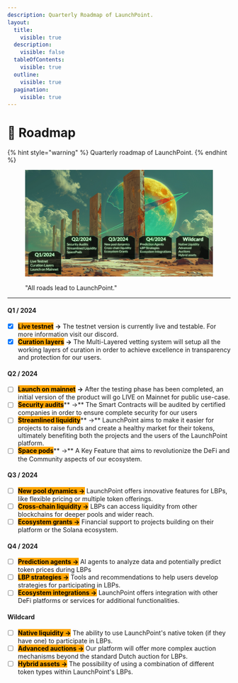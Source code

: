 ```yaml
---
description: Quarterly Roadmap of LaunchPoint.
layout:
  title:
    visible: true
  description:
    visible: false
  tableOfContents:
    visible: true
  outline:
    visible: true
  pagination:
    visible: true
---
```


# 📜 Roadmap

{% hint style="warning" %}
Quarterly roadmap of LaunchPoint.
{% endhint %}

<figure><img src="../.gitbook/assets/image (31).png" alt=""><figcaption><p>"All roads lead to LaunchPoint."</p></figcaption></figure>

***

#### Q1 / 2024

* [x] <mark style="background-color:orange;">**Live testnet**</mark> **->** The testnet version is currently live and testable. For more information visit our discord.
* [x] <mark style="background-color:orange;">**Curation layers**</mark> **->** The Multi-Layered vetting system will setup all the working layers of curation in order to achieve excellence in transparency and protection for our users.

#### Q2 / 2024

* [ ] <mark style="background-color:orange;">**Launch on mainnet**</mark> **->** After the testing phase has been completed, an initial version of the product will go LIVE on Mainnet for public use-case.
* [ ] <mark style="background-color:orange;">**Security audits**</mark>** ->** The Smart Contracts will be audited by certified companies in order to ensure complete security for our users
* [ ] <mark style="background-color:orange;">**Streamlined liquidity**</mark>** ->** LaunchPoint aims to make it easier for projects to raise funds and create a healthy market for their tokens, ultimately benefiting both the projects and the users of the LaunchPoint platform.
* [ ] <mark style="background-color:orange;">**Space pods**</mark>** ->** A Key Feature that aims to revolutionize the DeFi and the Community aspects of our ecosystem.

#### Q3  / 2024&#x20;

* [ ] <mark style="background-color:orange;">**New pool dynamics ->**</mark> LaunchPoint offers innovative features for LBPs, like flexible pricing or multiple token offerings.
* [ ] <mark style="background-color:orange;">**Cross-chain liquidity ->**</mark> LBPs can access liquidity from other blockchains for deeper pools and wider reach.
* [ ] <mark style="background-color:orange;">**Ecosystem grants ->**</mark> Financial support to projects building on their platform or the Solana ecosystem.

#### Q4 / 2024

* [ ] <mark style="background-color:orange;">**Prediction agents ->**</mark> AI agents to analyze data and potentially predict token prices during LBPs
* [ ] <mark style="background-color:orange;">**LBP strategies ->**</mark> Tools and recommendations to help users develop strategies for participating in LBPs.
* [ ] <mark style="background-color:orange;">**Ecosystem integrations ->**</mark> LaunchPoint offers integration with other DeFi platforms or services for additional functionalities.

#### Wildcard

* [ ] <mark style="background-color:orange;">**Native liquidity ->**</mark> The ability to use LaunchPoint's native token (if they have one) to participate in LBPs.
* [ ] <mark style="background-color:orange;">**Advanced auctions ->**</mark> Our platform will offer more complex auction mechanisms beyond the standard Dutch auction for LBPs.
* [ ] <mark style="background-color:orange;">**Hybrid assets ->**</mark> The possibility of using a combination of different token types within LaunchPoint's LBPs.
